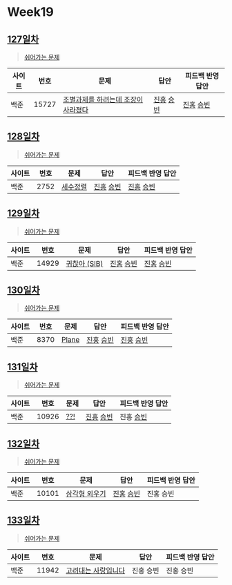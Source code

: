 # Week19

## [127일차](Day127)

> [쉬어가는 문제](https://www.acmicpc.net/group/workbook/view/9797/33198)

| 사이트 | 번호 | 문제                 | 답안                | 피드백 반영 답안    |
| ------ | ---- | -------------------- | ------------------- | ------------------- |
| 백준   | 15727    | [조별과제를 하려는데 조장이 사라졌다](https://www.acmicpc.net/problem/15727) | [진홍](Day127/bj15727_kjh.java) [승빈](Day127/bj15727_wsb.java) | [진홍](Day127/bj15727_kjh.kava) [승빈](Day127/bj15727_wsb.java) |

## [128일차](Day128)

> [쉬어가는 문제](https://www.acmicpc.net/group/workbook/view/9797/33238)

| 사이트 | 번호 | 문제                 | 답안                | 피드백 반영 답안    |
| ------ | ---- | -------------------- | ------------------- | ------------------- |
| 백준   | 2752 | [세수정렬](https://www.acmicpc.net/problem/2752) | [진홍](Day128/bj2752_kjh.java) [승빈](Day128/bj2752_wsb.java) | [진홍](Day128/bj2752_kjh.java) [승빈](Day128/bj2752_wsb.java) |

## [129일차](Day129)

> [쉬어가는 문제](https://www.acmicpc.net/group/workbook/view/9797/33262)

| 사이트 | 번호 | 문제                 | 답안                | 피드백 반영 답안    |
| ------ | ---- | -------------------- | ------------------- | ------------------- |
| 백준   | 14929    | [귀찮아 (SIB)](https://www.acmicpc.net/problem/14929) | [진홍](Day129/bj14929_kjh.java) [승빈](Day129/bj14929_wsb.java) | [진홍](Day129/bj14929_kjh_fb.java) [승빈](Day129/bj14929_wsb.java) |

## [130일차](Day130)

> [쉬어가는 문제](https://www.acmicpc.net/group/workbook/view/9797/33297)

| 사이트 | 번호 | 문제                 | 답안                | 피드백 반영 답안    |
| ------ | ---- | -------------------- | ------------------- | ------------------- |
| 백준   | 8370 | [Plane](https://www.acmicpc.net/problem/8370) | [진홍](Day130/bj8370_kjh.java) [승빈](Day130/bj8370_wsb.java) | [진홍](Day130/bj8370_kjh.java) [승빈](Day130/bj8370_wsb.java) |

## [131일차](Day131)

> [쉬어가는 문제](https://www.acmicpc.net/group/workbook/view/9797/33303)

| 사이트 | 번호 | 문제                 | 답안                | 피드백 반영 답안    |
| ------ | ---- | -------------------- | ------------------- | ------------------- |
| 백준   | 10926    | [??!](https://www.acmicpc.net/problem/10926) | [진홍](Day131/bj10926_kjh.java) [승빈](Day131/bj10926_wsb.java) | 진홍 [승빈](Day131/bj10926_wsb.java) |

## [132일차](Day132)

> [쉬어가는 문제](https://www.acmicpc.net/group/workbook/view/9797/33374)

| 사이트 | 번호 | 문제                 | 답안                | 피드백 반영 답안    |
| ------ | ---- | -------------------- | ------------------- | ------------------- |
| 백준   | 10101 | [삼각형 외우기](https://www.acmicpc.net/problem/10101) | [진홍](Day132/bj10101_kjh.java)  [승빈](Day132/bj10101_wsb.java) | 진홍 승빈 |


## [133일차](Day133)

> [쉬어가는 문제](https://www.acmicpc.net/group/workbook/view/9797/33389)

| 사이트 | 번호 | 문제                 | 답안                | 피드백 반영 답안    |
| ------ | ---- | -------------------- | ------------------- | ------------------- |
| 백준   | 11942    | [고려대는 사랑입니다](https://www.acmicpc.net/problem/11942) | 진홍 승빈 | 진홍 승빈 |
